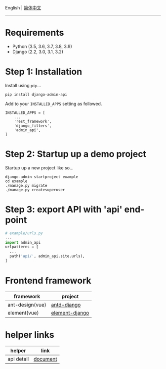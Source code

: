 English | [简体中文](./README.zh-CN.md)

----

# Requirements

* Python (3.5, 3.6, 3.7, 3.8, 3.9)
* Django (2.2, 3.0, 3.1, 3.2)

# Step 1: Installation

Install using `pip`...

    pip install django-admin-api

Add  to your `INSTALLED_APPS` setting as followed.

    INSTALLED_APPS = [
        ...
        'rest_framework',
        'django_filters',
        'admin_api',
    ]

# Step 2: Startup up a demo project

Startup up a new project like so...

    django-admin startproject example
    cd example
    ./manage.py migrate
    ./manage.py createsuperuser

# Step 3: export API with 'api' end-point

```python
# example/urls.py
...
import admin_api
urlpatterns = [
  ...
  path('api/', admin_api.site.urls),
]
```

# Frontend framework

framework | project
---|---
ant-design(vue) | [antd-django](https://github.com/django-extend/antd-django.git)
element(vue) | [element-django](https://github.com/django-extend/element-django.git)

# helper links

helper | link
---|---
api detail | [document](api.md)

